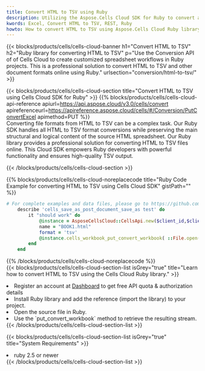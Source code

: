 ```yaml
---
title: Convert HTML to TSV using Ruby 
description: Utilizing the Aspose.Cells Cloud SDK for Ruby to convert a HTML format file to a TSV format file. 
kwords: Excel, Convert HTML to TSV, REST, Ruby
howto: How to convert HTML to TSV using Aspose.Cells Cloud Ruby library.
---
```



{{< blocks/products/cells/cells-cloud-banner h1="Convert HTML to TSV" h2="Ruby library for converting HTML to TSV" p="Use the Conversion API of of Cells Cloud to create customized spreadsheet workflows in Ruby projects. This is a professional solution to convert HTML to TSV and other document formats online using Ruby." urlsection="conversion/html-to-tsv/" >}}

{{< blocks/products/cells/cells-cloud-section  title="Convert HTML to TSV using Cells Cloud SDK for Ruby" >}}
{{% blocks/products/cells/cells-cloud-api-reference  apiurl=https://api.aspose.cloud/v3.0/cells/convert  apireferenceurl=https://apireference.aspose.cloud/cells/#/Conversion/PutConvertExcel  apimethod=PUT %}}
<br/>
Converting file formats from HTML to TSV can be a complex task. Our Ruby SDK handles all HTML to TSV format conversions while preserving the main structural and logical content of the source HTML spreadsheet. Our Ruby library provides a professional solution for converting HTML to TSV files online. This Cloud SDK empowers Ruby developers with powerful functionality and ensures high-quality TSV output.

{{< /blocks/products/cells/cells-cloud-section >}}

{{% blocks/products/cells/cells-cloud-noreplacecode title="Ruby Code Example for converting HTML to TSV using Cells Cloud SDK" gistPath="" %}}
 
```ruby
# For complete examples and data files, please go to https://github.com/aspose-cells-cloud/aspose-cells-cloud-ruby/
    describe 'cells_save_as_post_document_save_as test' do
        it "should work" do
            @instance = AsposeCellsCloud::CellsApi.new($client_id,$client_secret,"v3.0","https://api.aspose.cloud/")
            name = "BOOK1.html"
            format = 'tsv'
            @instance.cells_workbook_put_convert_workbook( ::File.open(File.expand_path("data/"+name),"r")  {|io| io.read(io.size) },{:format=>format})     
        end
    end
```
 
{{% /blocks/products/cells/cells-cloud-noreplacecode  %}}
<br/>
{{< blocks/products/cells/cells-cloud-section-list isGrey="true"  title="Learn how to convert HTML to TSV using the Cells Cloud Ruby library." >}}
<li>Register an account at <a href="https://dashboard.aspose.cloud/">Dashboard</a> to get free API quota & authorization details</li>
<li>Install Ruby library and add the reference (import the library) to your project.</li>
<li>Open the source file in Ruby.</li>
<li>Use the `put_convert_workbook` method to retrieve the resulting stream.</li>
{{< /blocks/products/cells/cells-cloud-section-list >}}

{{< blocks/products/cells/cells-cloud-section-list isGrey="true"  title="System Requirements" >}}
<li>ruby 2.5 or newer</li>
{{< /blocks/products/cells/cells-cloud-section-list >}}
